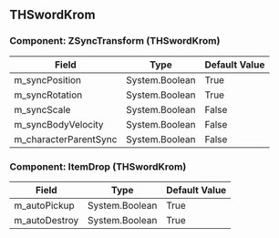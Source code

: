 ## THSwordKrom

### Component: ZSyncTransform (THSwordKrom)

|Field|Type|Default Value|
|---|---|---|
|m_syncPosition|System.Boolean|True|
|m_syncRotation|System.Boolean|True|
|m_syncScale|System.Boolean|False|
|m_syncBodyVelocity|System.Boolean|False|
|m_characterParentSync|System.Boolean|False|

### Component: ItemDrop (THSwordKrom)

|Field|Type|Default Value|
|---|---|---|
|m_autoPickup|System.Boolean|True|
|m_autoDestroy|System.Boolean|True|

